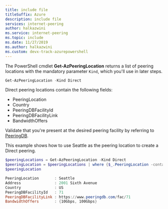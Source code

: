 ```yaml
---
title: include file
titleSuffix: Azure
description: include file
services: internet-peering
author: halkazwini
ms.service: internet-peering
ms.topic: include
ms.date: 11/27/2019
ms.author: halkazwini 
ms.custom: devx-track-azurepowershell
---
```


The PowerShell cmdlet **Get-AzPeeringLocation** returns a list of peering locations with the mandatory parameter `Kind`, which you'll use in later steps.

```powershell
Get-AzPeeringLocation -Kind Direct
```

Direct peering locations contain the following fields:
* PeeringLocation 
* Country
* PeeringDBFacilityId
* PeeringDBFacilityLink
* BandwidthOffers

Validate that you're present at the desired peering facility by referring to [PeeringDB](https://wwww.peeringdb.com).

This example shows how to use Seattle as the peering location to create a Direct peering.

```powershell
$peeringLocations = Get-AzPeeringLocation -Kind Direct
$peeringLocation = $peeringLocations | where {$_.PeeringLocation -contains "Seattle"}
$peeringLocation

PeeringLocation       : Seattle
Address               : 2001 Sixth Avenue
Country               : US
PeeringDBFacilityId   : 71
PeeringDBFacilityLink : https://www.peeringdb.com/fac/71
BandwidthOffers       : {10Gbps, 100Gbps}
```
